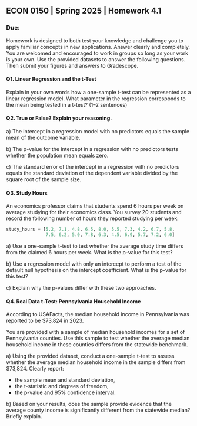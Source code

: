 ## ECON 0150 | Spring 2025 | Homework 4.1

### Due: 

Homework is designed to both test your knowledge and challenge you to apply familiar concepts in new applications. Answer clearly and completely. You are welcomed and encouraged to work in groups so long as your work is your own. Use the provided datasets to answer the following questions. Then submit your figures and answers to Gradescope.

#### Q1. Linear Regression and the t-Test

Explain in your own words how a one-sample t-test can be represented as a linear regression model. What parameter in the regression corresponds to the mean being tested in a t-test? (1–2 sentences)




#### Q2. True or False? Explain your reasoning.

a) The intercept in a regression model with no predictors equals the sample mean of the outcome variable.



b) The p-value for the intercept in a regression with no predictors tests whether the population mean equals zero.



c) The standard error of the intercept in a regression with no predictors equals the standard deviation of the dependent variable divided by the square root of the sample size.



#### Q3. Study Hours

An economics professor claims that students spend 6 hours per week on average studying for their economics class. You survey 20 students and record the following number of hours they reported studying per week:

```python
study_hours = [5.2, 7.1, 4.8, 6.5, 8.0, 5.5, 7.3, 4.2, 6.7, 5.8, 
               7.5, 6.2, 5.0, 7.8, 6.3, 4.5, 6.9, 5.7, 7.2, 6.0]
```

a) Use a one-sample t-test to test whether the average study time differs from the claimed 6 hours per week. What is the p-value for this test?




b) Use a regression model with only an intercept to perform a test of the default null hypothesis on the intercept coefficient. What is the p-value for this test?




c) Explain why the p-values differ with these two approaches.




#### Q4. Real Data t-Test: Pennsylvania Household Income

According to USAFacts, the median household income in Pennsylvania was reported to be $73,824 in 2023.

You are provided with a sample of median household incomes for a set of Pennsylvania counties. Use this sample to test whether the average median household income in these counties differs from the statewide benchmark.

a) Using the provided dataset, conduct a one-sample t-test to assess whether the average median household income in the sample differs from $73,824. Clearly report:
- the sample mean and standard deviation,
- the t-statistic and degrees of freedom,
- the p-value and 95% confidence interval.

b) Based on your results, does the sample provide evidence that the average county income is significantly different from the statewide median? Briefly explain.